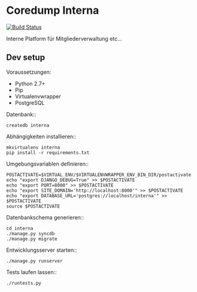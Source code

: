 Coredump Interna
================

[![Build Status](https://travis-ci.org/coredump-ch/interna.png?branch=master)](https://travis-ci.org/coredump-ch/interna)

Interne Platform für Mitgliederverwaltung etc...

Dev setup
---------

Voraussetzungen:

- Python 2.7+
- Pip
- Virtualenvwrapper
- PostgreSQL

Datenbank::

    createdb interna

Abhängigkeiten installieren::

    mkvirtualenv interna
    pip install -r requirements.txt

Umgebungsvariablen definieren::

    POSTACTIVATE=$VIRTUAL_ENV/$VIRTUALENVWRAPPER_ENV_BIN_DIR/postactivate
    echo "export DJANGO_DEBUG=True" >> $POSTACTIVATE
    echo "export PORT=8000" >> $POSTACTIVATE
    echo "export SITE_DOMAIN='http://localhost:8000'" >> $POSTACTIVATE
    echo "export DATABASE_URL='postgres://localhost/interna'" >> $POSTACTIVATE
    source $POSTACTIVATE

Datenbankschema generieren::

    cd interna
    ./manage.py syncdb
    ./manage.py migrate

Entwicklungsserver starten::

    ./manage.py runserver

Tests laufen lassen::

    ./runtests.py
